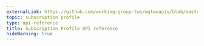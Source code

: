 ```yaml
---
externalLink: https://github.com/working-group-two/wgtwoapis/blob/master/openapi/api.yaml
topic: subscription profile
type: api-reference
title: Subscription Profile API reference
hideWarning: true
---
```


<div class="swagger-ui" data-spec-url="https://raw.githubusercontent.com/working-group-two/wgtwoapis/master/openapi/api.yaml"></div>
